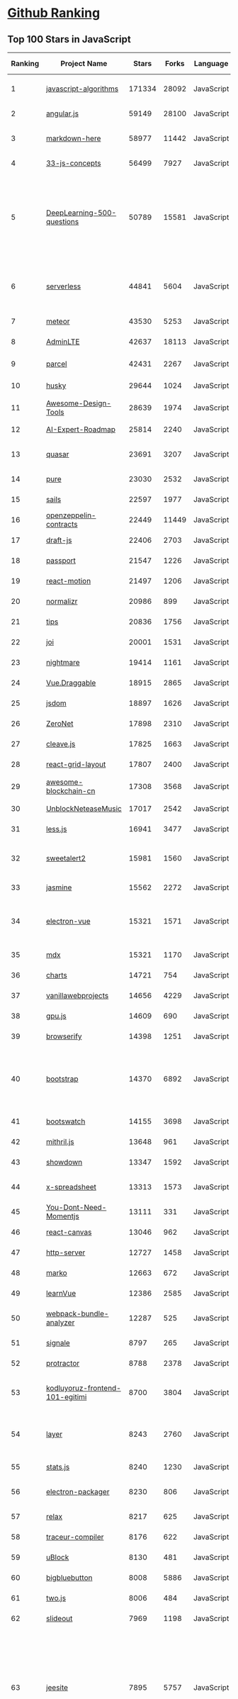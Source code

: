 [Github Ranking](../README.md)
==========

## Top 100 Stars in JavaScript

| Ranking | Project Name | Stars | Forks | Language | Open Issues | Description | Last Commit |
| ------- | ------------ | ----- | ----- | -------- | ----------- | ----------- | ----------- |
| 1 | [javascript-algorithms](https://github.com/trekhleb/javascript-algorithms) | 171334 | 28092 | JavaScript | 111 | 📝 Algorithms and data structures implemented in JavaScript with explanations and links to further readings | 2023-06-06T14:49:43Z |
| 2 | [angular.js](https://github.com/angular/angular.js) | 59149 | 28100 | JavaScript | 391 | AngularJS - HTML enhanced for web apps! | 2022-04-12T15:57:22Z |
| 3 | [markdown-here](https://github.com/adam-p/markdown-here) | 58977 | 11442 | JavaScript | 296 | Google Chrome, Firefox, and Thunderbird extension that lets you write email in Markdown and render it before sending. | 2023-01-16T15:01:42Z |
| 4 | [33-js-concepts](https://github.com/leonardomso/33-js-concepts) | 56499 | 7927 | JavaScript | 16 | 📜 33 JavaScript concepts every developer should know. | 2023-06-12T15:40:37Z |
| 5 | [DeepLearning-500-questions](https://github.com/scutan90/DeepLearning-500-questions) | 50789 | 15581 | JavaScript | 102 | 深度学习500问，以问答形式对常用的概率知识、线性代数、机器学习、深度学习、计算机视觉等热点问题进行阐述，以帮助自己及有需要的读者。 全书分为18个章节，50余万字。由于水平有限，书中不妥之处恳请广大读者批评指正。   未完待续............ 如有意合作，联系scutjy2015@163.com                     版权所有，违权必究       Tan 2018.06 | 2023-02-07T23:13:50Z |
| 6 | [serverless](https://github.com/serverless/serverless) | 44841 | 5604 | JavaScript | 964 | ⚡ Serverless Framework – Build web, mobile and IoT applications with serverless architectures using AWS Lambda, Azure Functions, Google CloudFunctions & more! –  | 2023-06-14T18:11:49Z |
| 7 | [meteor](https://github.com/meteor/meteor) | 43530 | 5253 | JavaScript | 184 | Meteor, the JavaScript App Platform | 2023-06-15T18:03:58Z |
| 8 | [AdminLTE](https://github.com/ColorlibHQ/AdminLTE) | 42637 | 18113 | JavaScript | 71 | AdminLTE - Free admin dashboard template based on Bootstrap 4 | 2023-06-13T04:02:12Z |
| 9 | [parcel](https://github.com/parcel-bundler/parcel) | 42431 | 2267 | JavaScript | 674 | The zero configuration build tool for the web. 📦🚀 | 2023-06-15T21:01:45Z |
| 10 | [husky](https://github.com/typicode/husky) | 29644 | 1024 | JavaScript | 19 | Git hooks made easy 🐶 woof! | 2023-06-07T22:10:25Z |
| 11 | [Awesome-Design-Tools](https://github.com/goabstract/Awesome-Design-Tools) | 28639 | 1974 | JavaScript | 7 | The best design tools and plugins for everything 👉 | 2023-03-31T10:40:39Z |
| 12 | [AI-Expert-Roadmap](https://github.com/AMAI-GmbH/AI-Expert-Roadmap) | 25814 | 2240 | JavaScript | 15 | Roadmap to becoming an Artificial Intelligence Expert in 2022 | 2023-02-26T08:46:00Z |
| 13 | [quasar](https://github.com/quasarframework/quasar) | 23691 | 3207 | JavaScript | 388 | Quasar Framework - Build high-performance VueJS user interfaces in record time | 2023-06-14T05:26:09Z |
| 14 | [pure](https://github.com/pure-css/pure) | 23030 | 2532 | JavaScript | 3 | A set of small, responsive CSS modules that you can use in every web project. | 2023-06-09T12:58:00Z |
| 15 | [sails](https://github.com/balderdashy/sails) | 22597 | 1977 | JavaScript | 491 | Realtime MVC Framework for Node.js | 2023-05-19T21:35:57Z |
| 16 | [openzeppelin-contracts](https://github.com/OpenZeppelin/openzeppelin-contracts) | 22449 | 11449 | JavaScript | 146 | OpenZeppelin Contracts is a library for secure smart contract development. | 2023-06-16T01:20:32Z |
| 17 | [draft-js](https://github.com/facebookarchive/draft-js) | 22406 | 2703 | JavaScript | 797 | A React framework for building text editors. | 2023-02-06T15:35:05Z |
| 18 | [passport](https://github.com/jaredhanson/passport) | 21547 | 1226 | JavaScript | 327 | Simple, unobtrusive authentication for Node.js. | 2023-06-15T06:35:28Z |
| 19 | [react-motion](https://github.com/chenglou/react-motion) | 21497 | 1206 | JavaScript | 149 | A spring that solves your animation problems. | 2022-12-08T17:31:42Z |
| 20 | [normalizr](https://github.com/paularmstrong/normalizr) | 20986 | 899 | JavaScript | 0 | Normalizes nested JSON according to a schema | 2022-03-19T22:44:12Z |
| 21 | [tips](https://github.com/git-tips/tips) | 20836 | 1756 | JavaScript | 17 | Most commonly used git tips and tricks. | 2023-05-02T15:11:18Z |
| 22 | [joi](https://github.com/hapijs/joi) | 20001 | 1531 | JavaScript | 140 | The most powerful data validation library for JS | 2023-04-25T09:48:57Z |
| 23 | [nightmare](https://github.com/segmentio/nightmare) | 19414 | 1161 | JavaScript | 179 | A high-level browser automation library. | 2023-04-15T18:45:14Z |
| 24 | [Vue.Draggable](https://github.com/SortableJS/Vue.Draggable) | 18915 | 2865 | JavaScript | 208 | Vue drag-and-drop component based on Sortable.js | 2023-05-31T07:58:12Z |
| 25 | [jsdom](https://github.com/jsdom/jsdom) | 18897 | 1626 | JavaScript | 425 | A JavaScript implementation of various web standards, for use with Node.js | 2023-06-10T09:05:22Z |
| 26 | [ZeroNet](https://github.com/HelloZeroNet/ZeroNet) | 17898 | 2310 | JavaScript | 700 | ZeroNet - Decentralized websites using Bitcoin crypto and BitTorrent network | 2023-04-08T01:04:08Z |
| 27 | [cleave.js](https://github.com/nosir/cleave.js) | 17825 | 1663 | JavaScript | 182 | Format input text content when you are typing... | 2023-06-08T12:01:54Z |
| 28 | [react-grid-layout](https://github.com/react-grid-layout/react-grid-layout) | 17807 | 2400 | JavaScript | 44 | A draggable and resizable grid layout with responsive breakpoints, for React. | 2023-05-31T17:23:48Z |
| 29 | [awesome-blockchain-cn](https://github.com/chaozh/awesome-blockchain-cn) | 17308 | 3568 | JavaScript | 15 | 收集所有区块链(BlockChain)技术开发相关资料，包括Fabric和Ethereum开发资料 | 2023-03-25T10:42:56Z |
| 30 | [UnblockNeteaseMusic](https://github.com/nondanee/UnblockNeteaseMusic) | 17017 | 2542 | JavaScript | 197 | Revive unavailable songs for Netease Cloud Music | 2022-03-29T03:36:36Z |
| 31 | [less.js](https://github.com/less/less.js) | 16941 | 3477 | JavaScript | 162 | Less. The dynamic stylesheet language. | 2023-05-12T13:21:41Z |
| 32 | [sweetalert2](https://github.com/sweetalert2/sweetalert2) | 15981 | 1560 | JavaScript | 6 | ✨ A beautiful, responsive, highly customizable and accessible (WAI-ARIA) replacement for JavaScript's popup boxes. Zero dependencies. 🇺🇦 | 2023-06-10T16:15:21Z |
| 33 | [jasmine](https://github.com/jasmine/jasmine) | 15562 | 2272 | JavaScript | 21 | Simple JavaScript testing framework for browsers and node.js | 2023-06-09T23:28:50Z |
| 34 | [electron-vue](https://github.com/SimulatedGREG/electron-vue) | 15321 | 1571 | JavaScript | 269 | An Electron & Vue.js quick start boilerplate with vue-cli scaffolding, common Vue plugins, electron-packager/electron-builder, unit/e2e testing, vue-devtools, and webpack. | 2022-01-14T15:11:42Z |
| 35 | [mdx](https://github.com/mdx-js/mdx) | 15321 | 1170 | JavaScript | 12 | Markdown for the component era | 2023-06-12T00:21:33Z |
| 36 | [charts](https://github.com/frappe/charts) | 14721 | 754 | JavaScript | 118 | Simple, responsive, modern SVG Charts with zero dependencies | 2023-05-26T05:56:09Z |
| 37 | [vanillawebprojects](https://github.com/bradtraversy/vanillawebprojects) | 14656 | 4229 | JavaScript | 0 | Mini projects built with HTML5, CSS & JavaScript. No frameworks or libraries | 2023-06-05T15:18:13Z |
| 38 | [gpu.js](https://github.com/gpujs/gpu.js) | 14609 | 690 | JavaScript | 186 | GPU Accelerated JavaScript | 2023-04-17T00:56:10Z |
| 39 | [browserify](https://github.com/browserify/browserify) | 14398 | 1251 | JavaScript | 358 | browser-side require() the node.js way | 2022-03-28T08:02:43Z |
| 40 | [bootstrap](https://github.com/angular-ui/bootstrap) | 14370 | 6892 | JavaScript | 270 | PLEASE READ THE PROJECT STATUS BELOW.  Native AngularJS (Angular) directives for Bootstrap. Smaller footprint (20kB gzipped), no 3rd party JS dependencies (jQuery, bootstrap JS) required. Please read the README.md file before submitting an issue! | 2019-02-10T12:36:40Z |
| 41 | [bootswatch](https://github.com/thomaspark/bootswatch) | 14155 | 3698 | JavaScript | 39 | Themes for Bootstrap | 2023-06-14T17:59:33Z |
| 42 | [mithril.js](https://github.com/MithrilJS/mithril.js) | 13648 | 961 | JavaScript | 128 | A JavaScript Framework for Building Brilliant Applications | 2023-05-23T07:54:15Z |
| 43 | [showdown](https://github.com/showdownjs/showdown) | 13347 | 1592 | JavaScript | 177 | A bidirectional Markdown to HTML to Markdown converter written in Javascript | 2023-01-27T11:55:19Z |
| 44 | [x-spreadsheet](https://github.com/myliang/x-spreadsheet) | 13313 | 1573 | JavaScript | 319 | The project has been migrated to @wolf-table/table https://github.com/wolf-table/table | 2023-06-13T08:00:05Z |
| 45 | [You-Dont-Need-Momentjs](https://github.com/you-dont-need/You-Dont-Need-Momentjs) | 13111 | 331 | JavaScript | 26 | List of functions which you can use to replace moment.js + ESLint Plugin | 2023-03-23T06:03:50Z |
| 46 | [react-canvas](https://github.com/Flipboard/react-canvas) | 13046 | 962 | JavaScript | 64 | High performance <canvas> rendering for React components | 2022-09-27T06:00:42Z |
| 47 | [http-server](https://github.com/http-party/http-server) | 12727 | 1458 | JavaScript | 90 | a simple zero-configuration command-line http server | 2023-04-17T13:12:32Z |
| 48 | [marko](https://github.com/marko-js/marko) | 12663 | 672 | JavaScript | 52 | A declarative, HTML-based language that makes building web apps fun | 2023-06-15T23:06:55Z |
| 49 | [learnVue](https://github.com/answershuto/learnVue) | 12386 | 2585 | JavaScript | 13 | :octocat:Vue.js 源码解析 | 2023-02-16T16:48:01Z |
| 50 | [webpack-bundle-analyzer](https://github.com/webpack-contrib/webpack-bundle-analyzer) | 12287 | 525 | JavaScript | 21 | Webpack plugin and CLI utility that represents bundle content as convenient interactive zoomable treemap | 2023-06-01T09:47:19Z |
| 51 | [signale](https://github.com/klaudiosinani/signale) | 8797 | 265 | JavaScript | 29 | Highly configurable logging utility | 2022-04-07T09:13:11Z |
| 52 | [protractor](https://github.com/angular/protractor) | 8788 | 2378 | JavaScript | 616 | E2E test framework for Angular apps | 2023-05-24T20:07:37Z |
| 53 | [kodluyoruz-frontend-101-egitimi](https://github.com/hakanyalcinkaya/kodluyoruz-frontend-101-egitimi) | 8700 | 3804 | JavaScript | 0 | Kodluyoruz için Hazırladığım Video Eğitim Seti Repo'sudur. Tüm Eğitimlerime: https://linktr.ee/hakanyalcinkaya adresinden ulaşabilirsiniz. | 2023-05-22T12:36:48Z |
| 54 | [layer](https://github.com/layui/layer) | 8243 | 2760 | JavaScript | 0 | 丰富多样的 Web 弹出层组件，可轻松实现 Alert/Confirm/Prompt/ 普通提示/页面区块/iframe/tips等等几乎所有的弹出交互。目前已成为最多人使用的弹层解决方案 | 2023-04-27T05:53:54Z |
| 55 | [stats.js](https://github.com/mrdoob/stats.js) | 8240 | 1230 | JavaScript | 0 | JavaScript Performance Monitor | 2023-05-02T05:07:54Z |
| 56 | [electron-packager](https://github.com/electron/electron-packager) | 8230 | 806 | JavaScript | 29 | Customize and package your Electron app with OS-specific bundles (.app, .exe, etc.) via JS or CLI | 2023-06-15T13:05:27Z |
| 57 | [relax](https://github.com/relax/relax) | 8217 | 625 | JavaScript | 76 | New generation CMS on top of React, Redux and GraphQL | 2021-07-13T15:18:34Z |
| 58 | [traceur-compiler](https://github.com/google/traceur-compiler) | 8176 | 622 | JavaScript | 292 | Traceur is a JavaScript.next-to-JavaScript-of-today compiler | 2022-04-27T15:06:06Z |
| 59 | [uBlock](https://github.com/uBlock-LLC/uBlock) | 8130 | 481 | JavaScript | 0 | uBlock: a fast, lightweight, and lean blocker for Chrome, Firefox, and Safari. | 2022-09-08T21:07:14Z |
| 60 | [bigbluebutton](https://github.com/bigbluebutton/bigbluebutton) | 8008 | 5886 | JavaScript | 702 | Complete open source web conferencing system. | 2023-06-16T00:57:39Z |
| 61 | [two.js](https://github.com/jonobr1/two.js) | 8006 | 484 | JavaScript | 66 | A renderer agnostic two-dimensional drawing api for the web. | 2023-04-23T17:14:12Z |
| 62 | [slideout](https://github.com/Mango/slideout) | 7969 | 1198 | JavaScript | 55 | A touch slideout navigation menu for your mobile web apps. | 2020-09-20T04:51:22Z |
| 63 | [jeesite](https://github.com/thinkgem/jeesite) | 7895 | 5757 | JavaScript | 189 | Java rapid development platform, based (Spring Boot, Spring MVC, Apache Shiro, MyBatis, Beetl, Bootstrap, AdminLTE), online code generation, including modules:  Organization, role users, menu and button authorization, data permissions, system parameters, content management, workflow, etc.  Loose coupling design is adopted; one key skin switch;  account security Settings, password policies;  Online scheduled task configuration;  Support cluster, support SAAS;  Support for multiple data sources | 2023-05-28T07:29:11Z |
| 64 | [uPlot](https://github.com/leeoniya/uPlot) | 7894 | 343 | JavaScript | 79 | 📈 A small, fast chart for time series, lines, areas, ohlc & bars | 2023-06-08T03:12:04Z |
| 65 | [react-player](https://github.com/cookpete/react-player) | 7845 | 1064 | JavaScript | 216 | A React component for playing a variety of URLs, including file paths, YouTube, Facebook, Twitch, SoundCloud, Streamable, Vimeo, Wistia and DailyMotion | 2023-05-27T18:02:13Z |
| 66 | [OwlCarousel2](https://github.com/OwlCarousel2/OwlCarousel2) | 7801 | 2320 | JavaScript | 1113 | DEPRECATED jQuery Responsive Carousel. | 2023-01-10T22:27:55Z |
| 67 | [cropper](https://github.com/fengyuanchen/cropper) | 7780 | 1789 | JavaScript | 0 | ⚠️ [Deprecated] No longer maintained, please use https://github.com/fengyuanchen/jquery-cropper | 2020-07-21T10:46:15Z |
| 68 | [microbundle](https://github.com/developit/microbundle) | 7689 | 378 | JavaScript | 68 | 📦 Zero-configuration bundler for tiny modules. | 2023-05-06T02:45:34Z |
| 69 | [styled-jsx](https://github.com/vercel/styled-jsx) | 7428 | 312 | JavaScript | 73 | Full CSS support for JSX without compromises | 2023-03-07T03:35:31Z |
| 70 | [es6-promise](https://github.com/stefanpenner/es6-promise) | 7306 | 635 | JavaScript | 23 | A polyfill for ES6-style Promises | 2022-11-14T21:47:12Z |
| 71 | [fancybox](https://github.com/fancyapps/fancybox) | 7275 | 1783 | JavaScript | 114 | jQuery lightbox script for displaying images, videos and more. Touch enabled, responsive and fully customizable.  | 2023-05-23T16:22:54Z |
| 72 | [casperjs](https://github.com/casperjs/casperjs) | 7252 | 1030 | JavaScript | 0 | CasperJS is no longer actively maintained. Navigation scripting and testing utility for PhantomJS and SlimerJS | 2020-04-03T21:57:20Z |
| 73 | [Script](https://github.com/NobyDa/Script) | 7213 | 3354 | JavaScript | 7 | This project is based on the scripting capabilities of several excellent iOS proxy tools (e.g. Surge, Quantumult X) | 2023-06-12T14:59:09Z |
| 74 | [standard-version](https://github.com/conventional-changelog/standard-version) | 7151 | 811 | JavaScript | 259 | :trophy: Automate versioning and CHANGELOG generation, with semver.org and conventionalcommits.org | 2023-06-06T17:08:39Z |
| 75 | [backbone.marionette](https://github.com/marionettejs/backbone.marionette) | 7089 | 1293 | JavaScript | 33 | The Backbone Framework | 2023-04-03T08:01:24Z |
| 76 | [objection.js](https://github.com/Vincit/objection.js) | 7017 | 667 | JavaScript | 90 | An SQL-friendly ORM for Node.js | 2023-06-13T17:56:41Z |
| 77 | [timesheet.js](https://github.com/sbstjn/timesheet.js) | 6945 | 581 | JavaScript | 15 | JavaScript library for HTML5 & CSS3 time sheets | 2018-05-24T21:40:05Z |
| 78 | [js-code-to-svg-flowchart](https://github.com/Bogdan-Lyashenko/js-code-to-svg-flowchart) | 6854 | 499 | JavaScript | 26 | js2flowchart - a visualization library to convert any JavaScript code into beautiful SVG flowchart. Learn other’s code. Design your code. Refactor code. Document code. Explain code. | 2023-05-24T18:53:45Z |
| 79 | [lovefield](https://github.com/google/lovefield) | 6845 | 419 | JavaScript | 42 | Lovefield is a relational database for web apps. Written in JavaScript, works cross-browser. Provides SQL-like APIs that are fast, safe, and easy to use. | 2021-08-10T22:09:29Z |
| 80 | [intl-tel-input](https://github.com/jackocnr/intl-tel-input) | 6830 | 1877 | JavaScript | 7 | A JavaScript plugin for entering and validating international telephone numbers | 2023-05-21T13:34:01Z |
| 81 | [beaker](https://github.com/beakerbrowser/beaker) | 6718 | 596 | JavaScript | 212 | An experimental peer-to-peer Web browser | 2022-12-27T21:47:18Z |
| 82 | [APlayer](https://github.com/DIYgod/APlayer) | 6704 | 1007 | JavaScript | 156 | :lollipop: Wow, such a beautiful HTML5 music player | 2023-06-01T12:41:32Z |
| 83 | [vuelidate](https://github.com/vuelidate/vuelidate) | 6645 | 507 | JavaScript | 160 | Simple, lightweight model-based validation for Vue.js | 2023-06-12T12:33:32Z |
| 84 | [jquery.adaptive-backgrounds.js](https://github.com/briangonzalez/jquery.adaptive-backgrounds.js) | 6561 | 474 | JavaScript | 7 | 🦎 A jQuery plugin for extracting the dominant color from images and applying the color to their parent. | 2017-11-25T16:54:49Z |
| 85 | [flight](https://github.com/flightjs/flight) | 6556 | 565 | JavaScript | 8 | A component-based, event-driven JavaScript framework from Twitter | 2022-08-25T12:11:30Z |
| 86 | [rickshaw](https://github.com/shutterstock/rickshaw) | 6534 | 983 | JavaScript | 176 |  JavaScript toolkit for creating interactive real-time graphs | 2023-04-05T11:04:41Z |
| 87 | [x-editable](https://github.com/vitalets/x-editable) | 6474 | 1751 | JavaScript | 574 | In-place editing with Twitter Bootstrap, jQuery UI or pure jQuery | 2022-12-02T16:58:35Z |
| 88 | [famous](https://github.com/Famous/famous) | 6315 | 723 | JavaScript | 2 | This repo is being deprecated. Please check out http://github.com/famous/engine | 2017-04-18T05:09:14Z |
| 89 | [jsencrypt](https://github.com/travist/jsencrypt) | 6251 | 2018 | JavaScript | 128 | A zero-dependency Javascript library to perform OpenSSL RSA Encryption, Decryption, and Key Generation. | 2023-02-27T13:28:28Z |
| 90 | [readability](https://github.com/mozilla/readability) | 6191 | 529 | JavaScript | 209 | A standalone version of the readability lib | 2023-05-19T20:20:44Z |
| 91 | [redux-offline](https://github.com/redux-offline/redux-offline) | 6114 | 424 | JavaScript | 74 | Build Offline-First Apps for Web and React Native | 2023-03-06T14:37:14Z |
| 92 | [usehooks](https://github.com/uidotdev/usehooks) | 6092 | 346 | JavaScript | 5 | A collection of modern, server-safe React hooks – from the ui.dev team | 2023-06-13T22:36:16Z |
| 93 | [react-draft-wysiwyg](https://github.com/jpuri/react-draft-wysiwyg) | 6081 | 1148 | JavaScript | 584 | A Wysiwyg editor build on top of ReactJS and DraftJS. https://jpuri.github.io/react-draft-wysiwyg | 2023-06-12T15:35:16Z |
| 94 | [jsmpeg](https://github.com/phoboslab/jsmpeg) | 6077 | 1440 | JavaScript | 170 | MPEG1 Video Decoder in JavaScript | 2022-09-20T10:28:16Z |
| 95 | [socketcluster](https://github.com/SocketCluster/socketcluster) | 6060 | 330 | JavaScript | 83 | Highly scalable realtime pub/sub and RPC framework | 2023-03-31T10:55:03Z |
| 96 | [buster](https://github.com/dessant/buster) | 6001 | 523 | JavaScript | 22 | Captcha solver extension for humans | 2023-04-10T04:16:20Z |
| 97 | [poisontap](https://github.com/samyk/poisontap) | 5968 | 1023 | JavaScript | 85 | Exploits locked/password protected computers over USB, drops persistent WebSocket-based backdoor, exposes internal router, and siphons cookies using Raspberry Pi Zero & Node.js. | 2018-11-26T16:50:44Z |
| 98 | [flot](https://github.com/flot/flot) | 5950 | 1600 | JavaScript | 452 | Attractive JavaScript charts for jQuery | 2023-03-28T20:40:49Z |
| 99 | [tiny-care-terminal](https://github.com/notwaldorf/tiny-care-terminal) | 5947 | 284 | JavaScript | 16 | 💖💻 A little dashboard that tries to take care of you when you're using your terminal. | 2023-06-06T22:46:48Z |
| 100 | [hexo-theme-icarus](https://github.com/ppoffice/hexo-theme-icarus) | 5919 | 1509 | JavaScript | 36 | A simple, delicate, and modern theme for the static site generator Hexo. | 2023-06-13T02:10:21Z |

